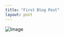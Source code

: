 ```yaml
---
title: "First Blog Post"
layout: post
---
```


![Image](https://Friends-of-Scraping.github.io/images/Example1.png)
